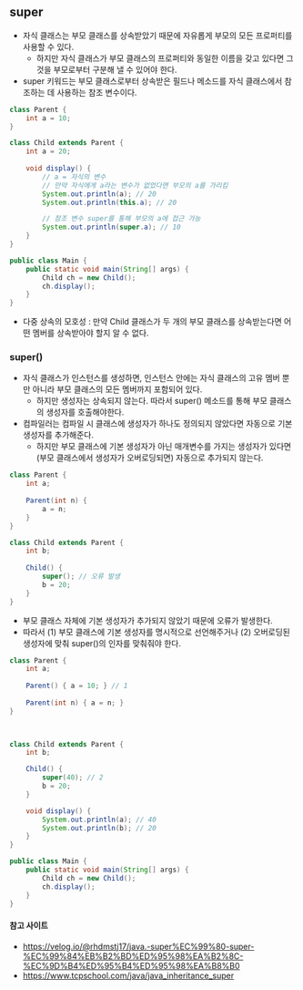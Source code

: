 ## super
- 자식 클래스는 부모 클래스를 상속받았기 때문에 자유롭게 부모의 모든 프로퍼티를 사용할 수 있다.
  - 하지만 자식 클래스가 부모 클래스의 프로퍼티와 동일한 이름을 갖고 있다면 그것을 부모로부터 구분해 낼 수 있어야 한다.
- super 키워드는 부모 클래스로부터 상속받은 필드나 메소드를 자식 클래스에서 참조하는 데 사용하는 참조 변수이다.
```java
class Parent {
    int a = 10;
}

class Child extends Parent {
    int a = 20;
    
    void display() {
        // a = 자식의 변수
        // 만약 자식에게 a라는 변수가 없었다면 부모의 a를 가리킴
        System.out.println(a); // 20
        System.out.println(this.a); // 20

        // 참조 변수 super를 통해 부모의 a에 접근 가능
        System.out.println(super.a); // 10
    }
}

public class Main {
    public static void main(String[] args) {
        Child ch = new Child();
        ch.display();
    }
}
```
- 다중 상속의 모호성 : 만약 Child 클래스가 두 개의 부모 클래스를 상속받는다면 어떤 멤버를 상속받아야 할지 알 수 없다.

### super()
- 자식 클래스가 인스턴스를 생성하면, 인스턴스 안에는 자식 클래스의 고유 멤버 뿐만 아니라 부모 클래스의 모든 멤버까지 포함되어 있다.
  - 하지만 생성자는 상속되지 않는다. 따라서 super() 메소드를 통해 부모 클래스의 생성자를 호출해야한다.
- 컴파일러는 컴파일 시 클래스에 생성자가 하나도 정의되지 않았다면 자동으로 기본 생성자를 추가해준다.
  - 하지만 부모 클래스에 기본 생성자가 아닌 매개변수를 가지는 생성자가 있다면(부모 클래스에서 생성자가 오버로딩되면) 자동으로 추가되지 않는다.
```java
class Parent {
    int a;
    
    Parent(int n) {
        a = n;
    }
}

class Child extends Parent {
    int b;
    
    Child() {
        super(); // 오류 발생
        b = 20;
    }
}
```
- 부모 클래스 자체에 기본 생성자가 추가되지 않았기 때문에 오류가 발생한다.
- 따라서 (1) 부모 클래스에 기본 생성자를 명시적으로 선언해주거나 (2) 오버로딩된 생성자에 맞춰 super()의 인자를 맞춰줘야 한다.
```java
class Parent {
    int a;
  
    Parent() { a = 10; } // 1
  
    Parent(int n) { a = n; }
}

 

class Child extends Parent {
    int b;

    Child() {
        super(40); // 2
        b = 20;
    }

    void display() {
        System.out.println(a); // 40
        System.out.println(b); // 20
    }
}

public class Main {
    public static void main(String[] args) {
        Child ch = new Child();
        ch.display();
    }
}
```

#### 참고 사이트
- https://velog.io/@rhdmstj17/java.-super%EC%99%80-super-%EC%99%84%EB%B2%BD%ED%95%98%EA%B2%8C-%EC%9D%B4%ED%95%B4%ED%95%98%EA%B8%B0
- https://www.tcpschool.com/java/java_inheritance_super